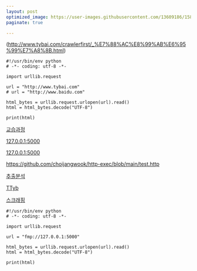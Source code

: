 ```yaml
---
layout: post
optimized_image: https://user-images.githubusercontent.com/13609186/158834851-5c5d7736-001b-448d-8bb6-eb99f2f16233.jpg
paginate: true

---
```

(http://www.tybai.com/crawlerfirst/_%E7%88%AC%E8%99%AB%E6%95%99%E7%A8%8B.html)

```
#!/usr/bin/env python
# -*- coding: utf-8 -*-

import urllib.request

url = "http://www.tybai.com"
# url = "http://www.baidu.com"

html_bytes = urllib.request.urlopen(url).read()
html = html_bytes.decode("UTF-8")

print(html)
```
[교습과정](http://www.tybai.com/crawlerfirst/_%E7%88%AC%E8%99%AB%E6%95%99%E7%A8%8B.html)<br>

[127.0.0.1:5000](fmp://127.0.0.1:5000)<br>

[127.0.0.1:5000](https://choijangwook.127.0.0.1:5000)<br>

https://github.com/choijangwook/http-exec/blob/main/test.http

[추출분석](http://www.tybai.com/python/%E6%B7%98%E5%AE%9D%E5%A4%A9%E7%8C%AB%E5%95%86%E5%93%81%E6%8A%93%E5%8F%96.html)<br>

[TTyb](http://tybai.com)<br>

[스크래핑](http://www.cnblogs.com/TTyb/p/7816794.html)<br>



```
#!/usr/bin/env python
# -*- coding: utf-8 -*-

import urllib.request

url = "fmp://127.0.0.1:5000"

html_bytes = urllib.request.urlopen(url).read()
html = html_bytes.decode("UTF-8")

print(html)

```
